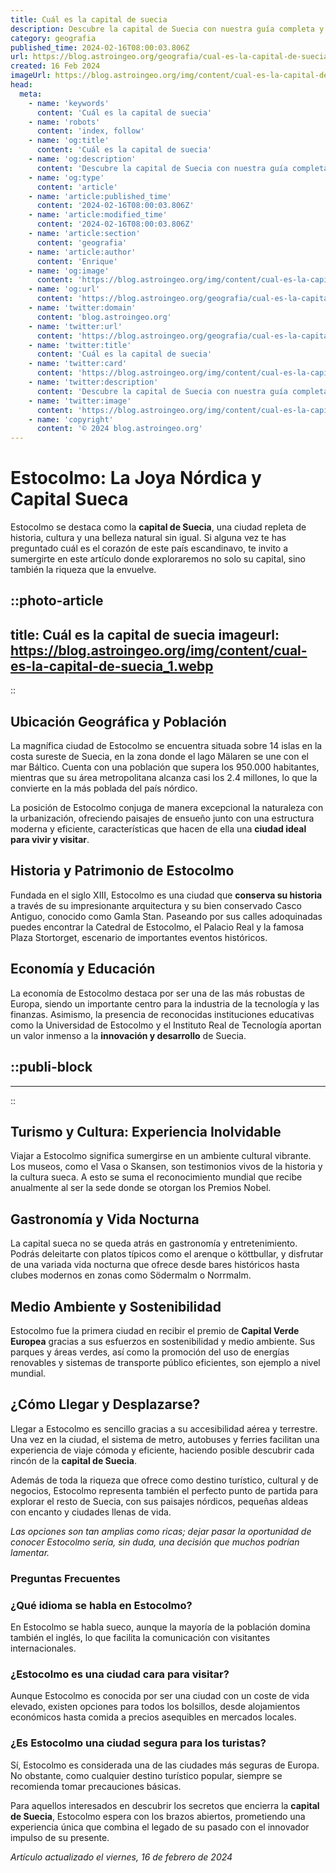 ```yaml
---
title: Cuál es la capital de suecia
description: Descubre la capital de Suecia con nuestra guía completa y curiosidades históricas. Explora Estocolmo, una mezcla de cultura y belleza nórdica.
category: geografia
published_time: 2024-02-16T08:00:03.806Z
url: https://blog.astroingeo.org/geografia/cual-es-la-capital-de-suecia
created: 16 Feb 2024
imageUrl: https://blog.astroingeo.org/img/content/cual-es-la-capital-de-suecia_1.webp
head:
  meta:
    - name: 'keywords'
      content: 'Cuál es la capital de suecia'
    - name: 'robots'
      content: 'index, follow'
    - name: 'og:title'
      content: 'Cuál es la capital de suecia'
    - name: 'og:description'
      content: 'Descubre la capital de Suecia con nuestra guía completa y curiosidades históricas. Explora Estocolmo, una mezcla de cultura y belleza nórdica.'
    - name: 'og:type'
      content: 'article'
    - name: 'article:published_time'
      content: '2024-02-16T08:00:03.806Z'
    - name: 'article:modified_time'
      content: '2024-02-16T08:00:03.806Z'
    - name: 'article:section'
      content: 'geografia'
    - name: 'article:author'
      content: 'Enrique'
    - name: 'og:image'
      content: 'https://blog.astroingeo.org/img/content/cual-es-la-capital-de-suecia_1.webp'
    - name: 'og:url'
      content: 'https://blog.astroingeo.org/geografia/cual-es-la-capital-de-suecia'
    - name: 'twitter:domain'
      content: 'blog.astroingeo.org'
    - name: 'twitter:url'
      content: 'https://blog.astroingeo.org/geografia/cual-es-la-capital-de-suecia'
    - name: 'twitter:title'
      content: 'Cuál es la capital de suecia'
    - name: 'twitter:card'
      content: 'https://blog.astroingeo.org/img/content/cual-es-la-capital-de-suecia_1.webp'
    - name: 'twitter:description'
      content: 'Descubre la capital de Suecia con nuestra guía completa y curiosidades históricas. Explora Estocolmo, una mezcla de cultura y belleza nórdica.'
    - name: 'twitter:image'
      content: 'https://blog.astroingeo.org/img/content/cual-es-la-capital-de-suecia_1.webp'
    - name: 'copyright'
      content: '© 2024 blog.astroingeo.org'
---
```

# Estocolmo: La Joya Nórdica y Capital Sueca

Estocolmo se destaca como la **capital de Suecia**, una ciudad repleta de historia, cultura y una belleza natural sin igual. Si alguna vez te has preguntado cuál es el corazón de este país escandinavo, te invito a sumergirte en este artículo donde exploraremos no solo su capital, sino también la riqueza que la envuelve.


::photo-article
---
title: Cuál es la capital de suecia
imageurl: https://blog.astroingeo.org/img/content/cual-es-la-capital-de-suecia_1.webp
---
::


## Ubicación Geográfica y Población

La magnífica ciudad de Estocolmo se encuentra situada sobre 14 islas en la costa sureste de Suecia, en la zona donde el lago Mälaren se une con el mar Báltico. Cuenta con una población que supera los 950.000 habitantes, mientras que su área metropolitana alcanza casi los 2.4 millones, lo que la convierte en la más poblada del país nórdico.

La posición de Estocolmo conjuga de manera excepcional la naturaleza con la urbanización, ofreciendo paisajes de ensueño junto con una estructura moderna y eficiente, características que hacen de ella una **ciudad ideal para vivir y visitar**.

## Historia y Patrimonio de Estocolmo

Fundada en el siglo XIII, Estocolmo es una ciudad que **conserva su historia** a través de su impresionante arquitectura y su bien conservado Casco Antiguo, conocido como Gamla Stan. Paseando por sus calles adoquinadas puedes encontrar la Catedral de Estocolmo, el Palacio Real y la famosa Plaza Stortorget, escenario de importantes eventos históricos.

## Economía y Educación

La economía de Estocolmo destaca por ser una de las más robustas de Europa, siendo un importante centro para la industria de la tecnología y las finanzas. Asimismo, la presencia de reconocidas instituciones educativas como la Universidad de Estocolmo y el Instituto Real de Tecnología aportan un valor inmenso a la **innovación y desarrollo** de Suecia.


  ::publi-block
  ---
  ---
  ::
  
  
## Turismo y Cultura: Experiencia Inolvidable

Viajar a Estocolmo significa sumergirse en un ambiente cultural vibrante. Los museos, como el Vasa o Skansen, son testimonios vivos de la historia y la cultura sueca. A esto se suma el reconocimiento mundial que recibe anualmente al ser la sede donde se otorgan los Premios Nobel.

## Gastronomía y Vida Nocturna

La capital sueca no se queda atrás en gastronomía y entretenimiento. Podrás deleitarte con platos típicos como el arenque o köttbullar, y disfrutar de una variada vida nocturna que ofrece desde bares históricos hasta clubes modernos en zonas como Södermalm o Norrmalm.

## Medio Ambiente y Sostenibilidad

Estocolmo fue la primera ciudad en recibir el premio de **Capital Verde Europea** gracias a sus esfuerzos en sostenibilidad y medio ambiente. Sus parques y áreas verdes, así como la promoción del uso de energías renovables y sistemas de transporte público eficientes, son ejemplo a nivel mundial.

## ¿Cómo Llegar y Desplazarse?

Llegar a Estocolmo es sencillo gracias a su accesibilidad aérea y terrestre. Una vez en la ciudad, el sistema de metro, autobuses y ferries facilitan una experiencia de viaje cómoda y eficiente, haciendo posible descubrir cada rincón de la **capital de Suecia**.

Además de toda la riqueza que ofrece como destino turístico, cultural y de negocios, Estocolmo representa también el perfecto punto de partida para explorar el resto de Suecia, con sus paisajes nórdicos, pequeñas aldeas con encanto y ciudades llenas de vida.

*Las opciones son tan amplias como ricas; dejar pasar la oportunidad de conocer Estocolmo sería, sin duda, una decisión que muchos podrían lamentar.*

### Preguntas Frecuentes

### ¿Qué idioma se habla en Estocolmo?

En Estocolmo se habla sueco, aunque la mayoría de la población domina también el inglés, lo que facilita la comunicación con visitantes internacionales.

### ¿Estocolmo es una ciudad cara para visitar?

Aunque Estocolmo es conocida por ser una ciudad con un coste de vida elevado, existen opciones para todos los bolsillos, desde alojamientos económicos hasta comida a precios asequibles en mercados locales.

### ¿Es Estocolmo una ciudad segura para los turistas?

Sí, Estocolmo es considerada una de las ciudades más seguras de Europa. No obstante, como cualquier destino turístico popular, siempre se recomienda tomar precauciones básicas.

Para aquellos interesados en descubrir los secretos que encierra la **capital de Suecia**, Estocolmo espera con los brazos abiertos, prometiendo una experiencia única que combina el legado de su pasado con el innovador impulso de su presente.

_Artículo actualizado el viernes, 16 de febrero de 2024_